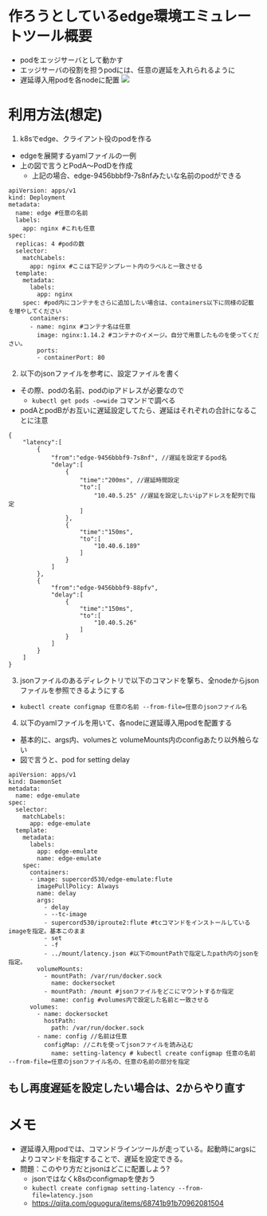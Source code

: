 # 作ろうとしているedge環境エミュレートツール概要
- podをエッジサーバとして動かす
- エッジサーバの役割を担うpodには、任意の遅延を入れられるように
- 遅延導入用podを各nodeに配置
![](/image/edge-emulate.png) 
# 利用方法(想定)
1. k8sでedge、クライアント役のpodを作る
- edgeを展開するyamlファイルの一例 
- 上の図で言うとPodA〜PodDを作成
  - 上記の場合、edge-9456bbbf9-7s8nfみたいな名前のpodができる
```
apiVersion: apps/v1
kind: Deployment
metadata: 
  name: edge #任意の名前
  labels:
    app: nginx #これも任意
spec:
  replicas: 4 #podの数
  selector:
    matchLabels:
      app: nginx #ここは下記テンプレート内のラベルと一致させる
  template:
    metadata:
      labels:
        app: nginx
    spec: #pod内にコンテナをさらに追加したい場合は、containers以下に同様の記載を増やしてください
      containers:
      - name: nginx #コンテナ名は任意
        image: nginx:1.14.2 #コンテナのイメージ。自分で用意したものを使ってください。
        ports:
        - containerPort: 80

```
2. 以下のjsonファイルを参考に、設定ファイルを書く
  - その際、podの名前、podのipアドレスが必要なので
    - `kubectl get pods -o=wide` コマンドで調べる
  - podAとpodBがお互いに遅延設定してたら、遅延はそれぞれの合計になることに注意
```
{
    "latency":[
        {
            "from":"edge-9456bbbf9-7s8nf", //遅延を設定するpod名
            "delay":[ 
                {
                    "time":"200ms", //遅延時間設定
                    "to":[
                        "10.40.5.25" //遅延を設定したいipアドレスを配列で指定
                    ]
                },
                {
                    "time":"150ms",
                    "to":[
                        "10.40.6.189" 
                    ]
                }
            ]
        },
        {
            "from":"edge-9456bbbf9-88pfv",
            "delay":[
                {
                    "time":"150ms",
                    "to":[
                        "10.40.5.26" 
                    ]
                }
            ]
        }
    ]
}
```
3. jsonファイルのあるディレクトリで以下のコマンドを撃ち、全nodeからjsonファイルを参照できるようにする
- `kubectl create configmap 任意の名前 --from-file=任意のjsonファイル名`
4. 以下のyamlファイルを用いて、各nodeに遅延導入用podを配置する
- 基本的に、args内、volumesと volumeMounts内のconfigあたり以外触らない
- 図で言うと、pod for setting delay
```
apiVersion: apps/v1
kind: DaemonSet
metadata:
  name: edge-emulate
spec:
  selector:
    matchLabels:
      app: edge-emulate
  template:
    metadata:
      labels:
        app: edge-emulate
        name: edge-emulate
    spec:
      containers:
      - image: supercord530/edge-emulate:flute
        imagePullPolicy: Always 
        name: delay 
        args:
          - delay
          - --tc-image
          - supercord530/iproute2:flute #tcコマンドをインストールしているimageを指定。基本このまま
          - set 
          - -f 
          - ../mount/latency.json #以下のmountPathで指定したpath内のjsonを指定。
        volumeMounts:
          - mountPath: /var/run/docker.sock
            name: dockersocket
          - mountPath: /mount #jsonファイルをどこにマウントするか指定
            name: config #volumes内で設定した名前と一致させる
      volumes:
        - name: dockersocket
          hostPath:
            path: /var/run/docker.sock
        - name: config //名前は任意
          configMap: //これを使ってjsonファイルを読み込む
            name: setting-latency # kubectl create configmap 任意の名前 --from-file=任意のjsonファイル名の、任意の名前の部分を指定
```
## もし再度遅延を設定したい場合は、2からやり直す
# メモ
- 遅延導入用podでは、コマンドラインツールが走っている。起動時にargsによりコマンドを指定することで、遅延を設定できる。
- 問題：このやり方だとjsonはどこに配置しよう?
    - jsonではなくk8sのconfigmapを使おう
    - `kubectl create configmap setting-latency --from-file=latency.json`
    - https://qiita.com/oguogura/items/68741b91b70962081504

